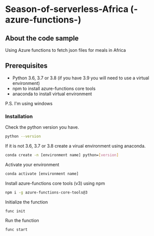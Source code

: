 # Season-of-serverless-Africa (-azure-functions-)

## About the code sample

Using Azure functions to fetch json files for meals in Africa

## Prerequisites

* Python 3.6, 3.7 or 3.8 (if you have 3.9 you will need to use a virtual environment)
* npm to install azure-functions core tools
* anaconda to install virtual environment

P.S. I'm using windows

### Installation

Check the python version you have.

```bash
python --version
```

If it is not 3.6, 3.7 or 3.8 create a virual environment using anaconda.

```bash
conda create -n [environment name] python=[version]
```

Activate your environment

```bash
conda activate [environment name]
```
Install azure-functions core tools (v3) using npm

```bash
npm i -g azure-functions-core-tools@3
```
Initialize the function

```bash
func init
```

Run the function
```bash
func start
```
